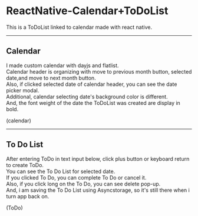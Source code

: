 # ReactNative-Calendar+ToDoList

This is a ToDoList linked to calendar made with react native.

---

## Calendar

I made custom calendar with dayjs and flatlist.<br/>
Calendar header is organizing with move to previous month button, selected date,and move to next month button.<br/>
Also, if clicked selected date of calendar header, you can see the date picker modal.<br/>
Additional, calendar selecting date's background color is different.<br/>
And, the font weight of the date the ToDoList was created are display in bold.

(calendar)

---

## To Do List

After entering ToDo in text input below, click plus button or keyboard return to create ToDo.<br/>
You can see the To Do List for selected date.<br/>
If you clicked To Do, you can complete To Do or cancel it.<br/>
Also, if you click long on the To Do, you can see delete pop-up.<br/>
And, i am saving the To Do List using Asyncstorage, so it's still there when i turn app back on.

(ToDo)
